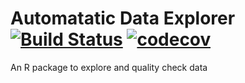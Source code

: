 # Automatatic Data Explorer  [![Build Status](https://travis-ci.org/elastacloud/automatic-data-explorer.svg?branch=master)](https://travis-ci.org/elastacloud/automatic-data-explorer)  [![codecov](https://codecov.io/gh/elastacloud/automatic-data-explorer/branch/master/graph/badge.svg)](https://codecov.io/gh/elastacloud/automatic-data-explorer)

An R package to explore and quality check data

